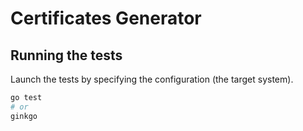 # Certificates Generator

## Running the tests

Launch the tests by specifying the configuration (the target system).

```bash
go test
# or
ginkgo
```
